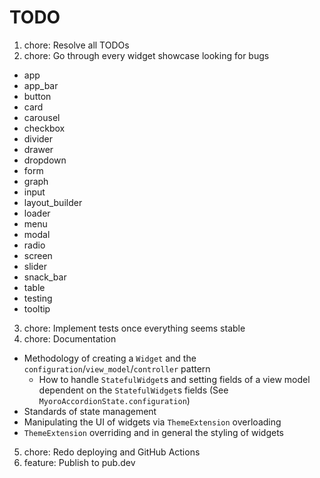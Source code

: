 # TODO

1. chore: Resolve all TODOs
2. chore: Go through every widget showcase looking for bugs

- app
- app_bar
- button
- card
- carousel
- checkbox
- divider
- drawer
- dropdown
- form
- graph
- input
- layout_builder
- loader
- menu
- modal
- radio
- screen
- slider
- snack_bar
- table
- testing
- tooltip

3. chore: Implement tests once everything seems stable
4. chore: Documentation

- Methodology of creating a `Widget` and the `configuration`/`view_model`/`controller` pattern
  - How to handle `StatefulWidget`s and setting fields of a view model dependent on the `StatefulWidget`s fields (See `MyoroAccordionState.configuration`)
- Standards of state management
- Manipulating the UI of widgets via `ThemeExtension` overloading
- `ThemeExtension` overriding and in general the styling of widgets

5. chore: Redo deploying and GitHub Actions
6. feature: Publish to pub.dev
